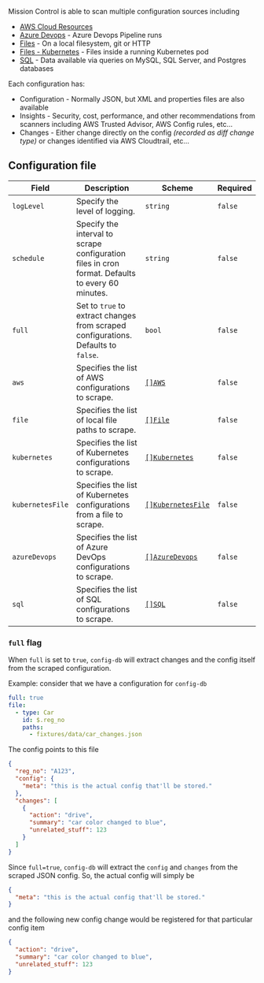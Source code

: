 Mission Control is able to scan multiple configuration sources including

- [AWS Cloud Resources](./aws.md)
- [Azure Devops](./azure-devops.md) - Azure Devops Pipeline runs
- [Files](./file.md) - On a local filesystem, git or HTTP
- [Files - Kubernetes](./kubernetes-file.md) - Files inside a running Kubernetes pod
- [SQL](./sql.md) - Data available via queries on MySQL, SQL Server, and Postgres databases

Each configuration has:

- Configuration - Normally JSON, but XML and properties files are also available
- Insights - Security, cost, performance, and other recommendations from scanners including AWS Trusted Advisor, AWS Config rules, etc...
- Changes - Either change directly on the config _(recorded as diff change type)_ or changes identified via AWS Cloudtrail, etc...

## Configuration file

| Field            | Description                                                                                      | Scheme                                                    | Required |
| ---------------- | ------------------------------------------------------------------------------------------------ | --------------------------------------------------------- | -------- |
| `logLevel`       | Specify the level of logging.                                                                    | `string`                                                  | `false`  |
| `schedule`       | Specify the interval to scrape configuration files in cron format. Defaults to every 60 minutes. | `string`                                                  | `false`  |
| `full`           | Set to `true` to extract changes from scraped configurations. Defaults to `false`.               | `bool`                                                    | `false`  |
| `aws`            | Specifies the list of AWS configurations to scrape.                                              | [`[]AWS`](./aws.md#aws)                                   | `false`  |
| `file`           | Specifies the list of local file paths to scrape.                                                | [`[]File`](./file.md#file)                                | `false`  |
| `kubernetes`     | Specifies the list of Kubernetes configurations to scrape.                                       | [`[]Kubernetes`](./kubernetes.md#kubernetes)              | `false`  |
| `kubernetesFile` | Specifies the list of Kubernetes configurations from a file to scrape.                           | [`[]KubernetesFile`](./kubernetes-file.md#kubernetesfile) | `false`  |
| `azureDevops`    | Specifies the list of Azure DevOps configurations to scrape.                                     | [`[]AzureDevops`](./azure-devops.md#azuredevops)          | `false`  |
| `sql`            | Specifies the list of SQL configurations to scrape.                                              | [`[]SQL`](./sql.md#sql)                                   | `false`  |

### `full` flag

When `full` is set to `true`, `config-db` will extract changes and the config itself from the scraped configuration.

Example: consider that we have a configuration for `config-db`

```yaml
full: true
file:
  - type: Car
    id: $.reg_no
    paths:
      - fixtures/data/car_changes.json
```

The config points to this file

```json
{
  "reg_no": "A123",
  "config": {
    "meta": "this is the actual config that'll be stored."
  },
  "changes": [
    {
      "action": "drive",
      "summary": "car color changed to blue",
      "unrelated_stuff": 123
    }
  ]
}
```

Since `full=true`, `config-db` will extract the `config` and `changes` from the scraped JSON config. So, the actual config will simply be

```json
{
  "meta": "this is the actual config that'll be stored."
}
```

and the following new config change would be registered for that particular config item

```json
{
  "action": "drive",
  "summary": "car color changed to blue",
  "unrelated_stuff": 123
}
```
